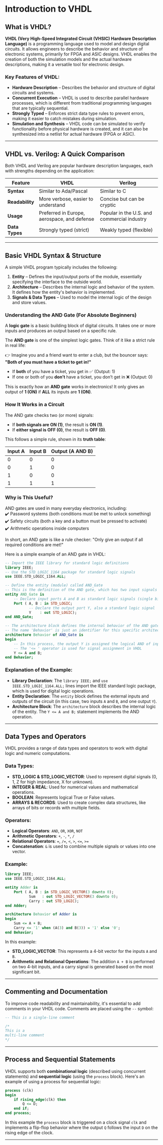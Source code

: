 # Introduction to VHDL

## What is VHDL?

**VHDL (Very High-Speed Integrated Circuit (VHSIC) Hardware Description Language)** is a programming language used to model and design digital circuits. It allows engineers to describe the behavior and structure of electronic systems, primarily for FPGA and ASIC designs. VHDL enables the creation of both the simulation models and the actual hardware descriptions, making it a versatile tool for electronic design.

### Key Features of VHDL:

- **Hardware Description** – Describes the behavior and structure of digital circuits and systems.
- **Concurrent Execution** – VHDL is used to describe parallel hardware processes, which is different from traditional programming languages that are typically sequential.
- **Strongly Typed** – Enforces strict data type rules to prevent errors, making it easier to catch mistakes during simulation.
- **Simulation and Synthesis** – VHDL code can be simulated to verify functionality before physical hardware is created, and it can also be synthesized into a netlist for actual hardware (FPGA or ASIC).

---

## VHDL vs. Verilog: A Quick Comparison

Both VHDL and Verilog are popular hardware description languages, each with strengths depending on the application:

| Feature         | VHDL                                        | Verilog                                     |
| --------------- | ------------------------------------------- | ------------------------------------------- |
| **Syntax**      | Similar to Ada/Pascal                       | Similar to C                                |
| **Readability** | More verbose, easier to understand          | Concise but can be cryptic                  |
| **Usage**       | Preferred in Europe, aerospace, and defense | Popular in the U.S. and commercial industry |
| **Data Types**  | Strongly typed (strict)                     | Weakly typed (flexible)                     |

---

## Basic VHDL Syntax & Structure

A simple VHDL program typically includes the following:
1. **Entity** – Defines the input/output ports of the module, essentially specifying the interface to the outside world.
2. **Architecture** – Describes the internal logic and behavior of the system. It defines how the entity's behavior is implemented.
3. **Signals & Data Types** – Used to model the internal logic of the design and store values.

### Understanding the AND Gate (For Absolute Beginners)

A **logic gate** is a basic building block of digital circuits. It takes one or more inputs and produces an output based on a specific rule.

The **AND gate** is one of the simplest logic gates. Think of it like a strict rule in real life:

👉 Imagine you and a friend want to enter a club, but the bouncer says:  
**"Both of you must have a ticket to get in!"**

- If **both** of you have a ticket, you get in ✅ (Output: 1)
- If one or both of you **don’t** have a ticket, you don’t get in ❌ (Output: 0)

This is exactly how an **AND gate** works in electronics! It only gives an output of **1 (ON)** if **ALL** its inputs are **1 (ON)**.

### How It Works in a Circuit

The AND gate checks two (or more) signals:

- If **both signals are ON (1)**, the result is **ON (1)**.
- If **either signal is OFF (0)**, the result is **OFF (0)**.

This follows a simple rule, shown in its **truth table**:

|Input A|Input B|Output (A AND B)|
|---|---|---|
|0|0|0|
|0|1|0|
|1|0|0|
|1|1|1|
### Why is This Useful?

AND gates are used in many everyday electronics, including:  
✔️ Password systems (both conditions must be met to unlock something)  
✔️ Safety circuits (both a key and a button must be pressed to activate)  
✔️ Arithmetic operations inside computers

In short, an AND gate is like a rule checker: "Only give an output if all required conditions are met!"

Here is a simple example of an AND gate in VHDL:
```vhdl
-- Import the IEEE library for standard logic definitions
library IEEE;
-- Use the STD_LOGIC_1164 package for standard logic signals
use IEEE.STD_LOGIC_1164.ALL;

-- Define the entity (module) called AND_Gate
-- This is the definition of the AND gate, which has two input signals A and B and one output Y
entity AND_Gate is
    -- Declare input ports A and B as standard logic signals (single bits, either '0' or '1')
    Port ( A, B : in STD_LOGIC;
           -- Declare the output port Y, also a standard logic signal
           Y    : out STD_LOGIC);
end AND_Gate;

-- The architecture block defines the internal behavior of the AND gate
-- The name 'Behavior' is just an identifier for this specific architecture, which could have multiple alternatives
architecture Behavior of AND_Gate is
begin
    -- In this process, the output Y is assigned the logical AND of inputs A and B
    -- The '<= ' operator is used for signal assignment in VHDL
    Y <= A and B;
end Behavior;

```

### Explanation of the Example:

- **Library Declaration**: The `library IEEE;` and `use IEEE.STD_LOGIC_1164.ALL;` lines import the IEEE standard logic package, which is used for digital logic operations.
- **Entity Declaration**: The `entity` block defines the external inputs and outputs of the circuit (in this case, two inputs `A` and `B`, and one output `Y`).
- **Architecture Block**: The `architecture` block describes the internal logic of the entity. The `Y <= A and B;` statement implements the AND operation.

---

## Data Types and Operators

VHDL provides a range of data types and operators to work with digital logic and numeric computations.

### Data Types:

- **STD_LOGIC & STD_LOGIC_VECTOR**: Used to represent digital signals (0, 1, Z for high impedance, X for unknown).
- **INTEGER & REAL**: Used for numerical values and mathematical operations.
- **BOOLEAN**: Represents logical True or False values.
- **ARRAYS & RECORDS**: Used to create complex data structures, like arrays of bits or records with multiple fields.

### Operators:

- **Logical Operators**: `AND`, `OR`, `XOR`, `NOT`
- **Arithmetic Operators**: `+`, `-`, `*`, `/`
- **Relational Operators**: `=`, `/=`, `<`, `>`, `<=`, `>=`
- **Concatenation**: `&` is used to combine multiple signals or values into one vector.

### Example:

```vhdl
library IEEE;
use IEEE.STD_LOGIC_1164.ALL;

entity Adder is
    Port ( A, B : in STD_LOGIC_VECTOR(3 downto 0);
           Sum   : out STD_LOGIC_VECTOR(3 downto 0);
           Carry : out STD_LOGIC);
end Adder;

architecture Behavior of Adder is
begin
    Sum <= A + B;
    Carry <= '1' when (A(3) and B(3)) = '1' else '0';
end Behavior;
```

In this example:
- **STD_LOGIC_VECTOR**: This represents a 4-bit vector for the inputs `A` and `B`.
- **Arithmetic and Relational Operations**: The addition `A + B` is performed on two 4-bit inputs, and a carry signal is generated based on the most significant bit.

---

## Commenting and Documentation

To improve code readability and maintainability, it's essential to add comments in your VHDL code. Comments are placed using the `--` symbol:
```vhdl
-- This is a single-line comment

/*
This is a 
multi-line comment
*/
```

---

## Process and Sequential Statements

VHDL supports both **combinational logic** (described using concurrent statements) and **sequential logic** (using the `process` block). Here's an example of using a process for sequential logic:
```vhdl
process (clk)
begin
    if rising_edge(clk) then
        Q <= D;
    end if;
end process;
```

In this example the `process` block is triggered on a clock signal `clk` and implements a flip-flop behavior where the output `Q` follows the input `D` on the rising edge of the clock.

---
